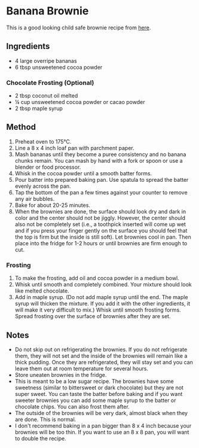 # Banana Brownie # 

This is a good looking child safe brownie recipe from [here](https://kirbiecravings.com/2-ingredient-healthy-brownies/).

## Ingredients ## 

- 4 large overripe bananas
- 6 tbsp unsweetened cocoa powder

### Chocolate Frosting (Optional)

- 2 tbsp coconut oil melted
- ¼ cup unsweetened cocoa powder or cacao powder
- 2 tbsp maple syrup

## Method

1. Preheat oven to 175°C.
1. Line a 8 x 4 inch loaf pan with parchment paper.
1. Mash bananas until they become a puree consistency and no banana chunks remain. You can mash by hand with a fork or spoon or use a blender or food processor.
1. Whisk in the cocoa powder until a smooth batter forms.
1. Pour batter into prepared baking pan. Use spatula to spread the batter evenly across the pan.
1. Tap the bottom of the pan a few times against your counter to remove any air bubbles.
1. Bake for about 20-25 minutes.
1. When the brownies are done, the surface should look dry and dark in color and the center should not be jiggly. However, the center should also not be completely set (i.e., a toothpick inserted will come up wet and if you press your finger gently on the surface you should feel that the top is firm but the inside is still soft). Let brownies cool in pan. Then place into the fridge for 1-2 hours or until brownies are firm enough to cut.

### Frosting

1. To make the frosting, add oil and cocoa powder in a medium bowl.
1. Whisk until smooth and completely combined. Your mixture should look like melted chocolate.
1. Add in maple syrup. (Do not add maple syrup until the end. The maple syrup will thicken the mixture. If you add it with the other ingredients, it will make it very difficult to mix.) Whisk until smooth frosting forms. Spread frosting over the surface of brownies after they are set.

## Notes

- Do not skip out on refrigerating the brownies. If you do not refrigerate them, they will not set and the inside of the brownies will remain like a thick pudding. Once they are refrigerated, they will stay set and you can leave them out at room temperature for several hours.
- Store uneaten brownies in the fridge.
- This is meant to be a low sugar recipe. The brownies have some sweetness (similar to bittersweet or dark chocolate) but they are not super sweet. You can taste the batter before baking and if you want sweeter brownies you can add some maple syrup to the batter or chocolate chips. You can also frost them after.
- The outside of the brownies will be very dark, almost black when they are done. This is normal.
- I don't recommend baking in a pan bigger than 8 x 4 inch because your brownies will be too thin. If you want to use an 8 x 8 pan, you will want to double the recipe.
